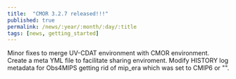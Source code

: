 ```yaml
---
title:  "CMOR 3.2.7 released!!!"
published: true
permalink: /news/:year/:month/:day/:title
tags: [news, getting_started]
---
```


Minor fixes to merge UV-CDAT environment with CMOR environment.  Create a meta YML file to facilitate sharing enviroment.  Modify HISTORY log metadata for Obs4MIPS getting rid of mip_era which was set to CMIP6 or "". 

